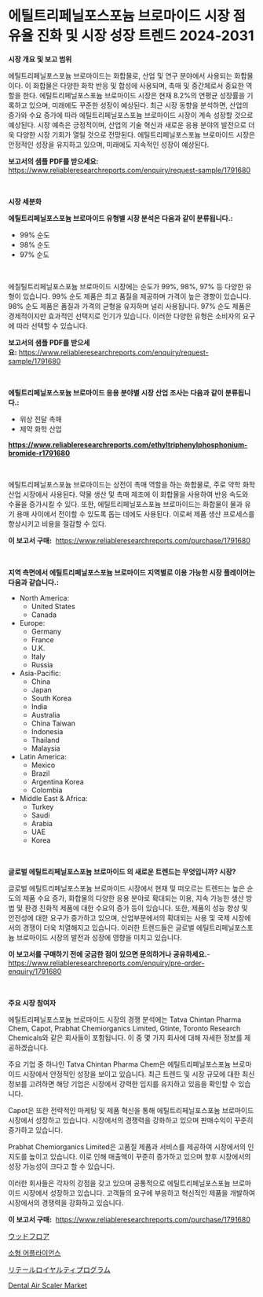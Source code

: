 <p><h1>에틸트리페닐포스포늄 브로마이드 시장 점유율 진화 및 시장 성장 트렌드 2024-2031</h1></p><p><strong>시장 개요 및 보고 범위</strong></p>
<p><p>에틸트리페닐포스포늄 브로마이드는 화합물로, 산업 및 연구 분야에서 사용되는 화합물이다. 이 화합물은 다양한 화학 반응 및 합성에 사용되며, 촉매 및 중간체로서 중요한 역할을 한다. 에틸트리페닐포스포늄 브로마이드 시장은 현재 8.2%의 연평균 성장률을 기록하고 있으며, 미래에도 꾸준한 성장이 예상된다. 최근 시장 동향을 분석하면, 산업의 증가와 수요 증가에 따라 에틸트리페닐포스포늄 브로마이드 시장이 계속 성장할 것으로 예상된다. 시장 예측은 긍정적이며, 산업의 기술 혁신과 새로운 응용 분야의 발전으로 더욱 다양한 시장 기회가 열릴 것으로 전망된다. 에틸트리페닐포스포늄 브로마이드 시장은 안정적인 성장을 유지하고 있으며, 미래에도 지속적인 성장이 예상된다.</p></p>
<p><strong>보고서의 샘플 PDF를 받으세요:</strong> <a href="https://www.reliableresearchreports.com/enquiry/request-sample/1791680">https://www.reliableresearchreports.com/enquiry/request-sample/1791680</a></p>
<p>&nbsp;</p>
<p><strong>시장 세분화</strong></p>
<p><strong>에틸트리페닐포스포늄 브로마이드 유형별 시장 분석은 다음과 같이 분류됩니다.:</strong></p>
<p><ul><li>99% 순도</li><li>98% 순도</li><li>97% 순도</li></ul></p>
<p>&nbsp;</p>
<p><p>에칠틸트리페닐포스포늄 브로마이드 시장에는 순도가 99%, 98%, 97% 등 다양한 유형이 있습니다. 99% 순도 제품은 최고 품질을 제공하며 가격이 높은 경향이 있습니다. 98% 순도 제품은 품질과 가격의 균형을 유지하며 널리 사용됩니다. 97% 순도 제품은 경제적이지만 효과적인 선택지로 인기가 있습니다. 이러한 다양한 유형은 소비자의 요구에 따라 선택할 수 있습니다.</p></p>
<p><strong>보고서의 샘플 PDF를 받으세요:</strong>&nbsp;<a href="https://www.reliableresearchreports.com/enquiry/request-sample/1791680">https://www.reliableresearchreports.com/enquiry/request-sample/1791680</a></p>
<p>&nbsp;</p>
<p><strong> 에틸트리페닐포스포늄 브로마이드 응용 분야별 시장 산업 조사는 다음과 같이 분류됩니다.:</strong></p>
<p><ul><li>위상 전달 촉매</li><li>제약 화학 산업</li></ul></p>
<p><strong><a href="https://www.reliableresearchreports.com/ethyltriphenylphosphonium-bromide-r1791680">https://www.reliableresearchreports.com/ethyltriphenylphosphonium-bromide-r1791680</a></strong></p>
<p>&nbsp;</p>
<p><p>에틸트리페닐포스포늄 브로마이드는 상전이 촉매 역할을 하는 화합물로, 주로 약학 화학 산업 시장에서 사용된다. 약물 생산 및 촉매 제조에 이 화합물을 사용하여 반응 속도와 수율을 증가시킬 수 있다. 또한, 에틸트리페닐포스포늄 브로마이드는 화합물이 물과 유기 용매 사이에서 전이할 수 있도록 돕는 데에도 사용된다. 이로써 제품 생산 프로세스를 향상시키고 비용을 절감할 수 있다.</p></p>
<p><strong>이 보고서 구매:</strong>&nbsp; <a href="https://www.reliableresearchreports.com/purchase/1791680">https://www.reliableresearchreports.com/purchase/1791680</a></p>
<p>&nbsp;</p>
<p><strong>지역 측면에서 에틸트리페닐포스포늄 브로마이드 지역별로 이용 가능한 시장 플레이어는 다음과 같습니다.:</strong></p>
<p><ul>
    <li>
        North America:
        <ul>
            <li>United States</li>
            <li>Canada</li>
        </ul>
    </li>
    <li>
        Europe:
        <ul>
            <li>Germany</li>
            <li>France</li>
            <li>U.K.</li>
            <li>Italy</li>
            <li>Russia</li>
        </ul>
    </li>
    <li>
        Asia-Pacific:
        <ul>
            <li>China</li>
            <li>Japan</li>
            <li>South Korea</li>
            <li>India</li>
            <li>Australia</li>
            <li>China Taiwan</li>
            <li>Indonesia</li>
            <li>Thailand</li>
            <li>Malaysia</li>
        </ul>
    </li>
    <li>
        Latin America:
        <ul>
            <li>Mexico</li>
            <li>Brazil</li>
            <li>Argentina Korea</li>
            <li>Colombia</li>
        </ul>
    </li>
    <li>
        Middle East & Africa:
        <ul>
            <li>Turkey</li>
            <li>Saudi</li>
            <li>Arabia</li>
            <li>UAE</li>
            <li>Korea</li>
        </ul>
    </li>
    </ul></p>
<p>&nbsp;</p>
<p><strong>글로벌 에틸트리페닐포스포늄 브로마이드 의 새로운 트렌드는 무엇입니까? 시장?</strong></p>
<p><p>글로벌 에틸트리페닐포스포늄 브로마이드 시장에서 현재 및 떠오르는 트렌드는 높은 순도의 제품 수요 증가, 화합물의 다양한 응용 분야로 확대되는 이용, 지속 가능한 생산 방법 및 환경 친화적 제품에 대한 수요의 증가 등이 있습니다. 또한, 제품의 성능 향상 및 안전성에 대한 요구가 증가하고 있으며, 산업부문에서의 확대되는 사용 및 국제 시장에서의 경쟁이 더욱 치열해지고 있습니다. 이러한 트렌드들은 글로벌 에틸트리페닐포스포늄 브로마이드 시장의 발전과 성장에 영향을 미치고 있습니다.</p></p>
<p><strong>이 보고서를 구매하기 전에 궁금한 점이 있으면 문의하거나 공유하세요.</strong>- <a href="https://www.reliableresearchreports.com/enquiry/pre-order-enquiry/1791680">https://www.reliableresearchreports.com/enquiry/pre-order-enquiry/1791680</a></p>
<p>&nbsp;</p>
<p><strong>주요 시장 참여자</strong></p>
<p><p>에틸트리페닐포스포늄 브로마이드 시장의 경쟁 분석에는 Tatva Chintan Pharma Chem, Capot, Prabhat Chemiorganics Limited, Gtinte, Toronto Research Chemicals와 같은 회사들이 포함됩니다. 이 중 몇 가지 회사에 대해 자세한 정보를 제공하겠습니다.</p><p>주요 기업 중 하나인 Tatva Chintan Pharma Chem은 에틸트리페닐포스포늄 브로마이드 시장에서 안정적인 성장을 보이고 있습니다. 최근 트렌드 및 시장 규모에 대한 최신 정보를 고려하면 해당 기업은 시장에서 강력한 입지를 유지하고 있음을 확인할 수 있습니다.</p><p>Capot은 또한 전략적인 마케팅 및 제품 혁신을 통해 에틸트리페닐포스포늄 브로마이드 시장에서 성장하고 있습니다. 시장에서의 경쟁력을 강화하고 있으며 판매수익이 꾸준히 증가하고 있습니다.</p><p>Prabhat Chemiorganics Limited은 고품질 제품과 서비스를 제공하여 시장에서의 인지도를 높이고 있습니다. 이로 인해 매출액이 꾸준히 증가하고 있으며 향후 시장에서의 성장 가능성이 크다고 할 수 있습니다.</p><p>이러한 회사들은 각자의 강점을 갖고 있으며 공통적으로 에틸트리페닐포스포늄 브로마이드 시장에서 성장하고 있습니다. 고객들의 요구에 부응하고 혁신적인 제품을 개발하여 시장에서의 경쟁력을 강화하고 있습니다.</p></p>
<p><strong>이 보고서 구매:</strong>&nbsp;&nbsp;<a href="https://www.reliableresearchreports.com/purchase/1791680">https://www.reliableresearchreports.com/purchase/1791680</a></p>
<p><p><a href="https://medium.com/@jackrichards5445/%E6%9C%A8%E3%81%AE%E5%BA%8A%E5%B8%82%E5%A0%B4-%E5%B8%82%E5%A0%B4%E3%82%B7%E3%82%A7%E3%82%A2-%E5%B8%82%E5%A0%B4%E3%83%88%E3%83%AC%E3%83%B3%E3%83%89-%E5%B0%86%E6%9D%A5%E3%81%AE%E6%88%90%E9%95%B7%E3%82%92%E6%8E%A2%E3%82%8B-8ffabaeb4f81">ウッドフロア</a></p><p><a href="https://medium.com/@francescaove76856/%EC%86%8C%ED%98%95-%EA%B0%80%EC%A0%84-%EC%8B%9C%EC%9E%A5-%EC%A7%80%ED%91%9C-%ED%95%B4%EB%8F%85-%EC%8B%9C%EC%9E%A5-%EC%A0%90%EC%9C%A0%EC%9C%A8-%ED%8A%B8%EB%A0%8C%EB%93%9C-%EB%B0%8F-%EC%84%B1%EC%9E%A5-%ED%8C%A8%ED%84%B4-d80cce3926a3">소형 어플라이언스</a></p><p><a href="https://medium.com/@nayelibosco2023/%E5%B0%8F%E5%A3%B2%E5%BF%A0%E8%AA%A0%E3%83%97%E3%83%AD%E3%82%B0%E3%83%A9%E3%83%A0%E5%B8%82%E5%A0%B4-%E7%AB%B6%E4%BA%89%E5%88%86%E6%9E%90-%E5%B8%82%E5%A0%B4%E5%8B%95%E5%90%91-%E3%81%8A%E3%82%88%E3%81%B32031%E5%B9%B4%E3%81%BE%E3%81%A7%E3%81%AE%E4%BA%88%E6%B8%AC-a3359ca5a01e">リテールロイヤルティプログラム</a></p><p><a href="https://github.com/RickHolmes3/Market-Research-Report-List-4/blob/main/dental-air-scaler-market.md">Dental Air Scaler Market</a></p></p>
